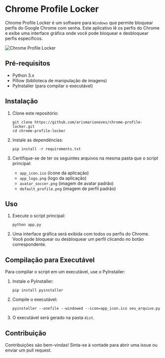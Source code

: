 # Chrome Profile Locker

Chrome Profile Locker é um software para `Windows` que permite bloquear perfis do Google Chrome com senha. Este aplicativo lê os perfis do Chrome e exibe uma interface gráfica onde você pode bloquear e desbloquear perfis específicos.

![Chrome Profile Locker](https://github.com/arismarioneves/screenshots/blob/main/screenshot.png)

## Pré-requisitos

- Python 3.x
- Pillow (biblioteca de manipulação de imagens)
- PyInstaller (para compilar o executável)

## Instalação

1. Clone este repositório:

    ```
    git clone https://github.com/arismarioneves/chrome-profile-locker.git
    cd chrome-profile-locker
    ```

2. Instale as dependências:

    ```
    pip install -r requirements.txt
    ```

3. Certifique-se de ter os seguintes arquivos na mesma pasta que o script principal:

    - `app_icon.ico` (ícone da aplicação)
    - `app_logo.png` (logo da aplicação)
    - `avatar_soccer.png` (imagem de avatar padrão)
    - `default_profile.png` (imagem de perfil padrão)

## Uso

1. Execute o script principal:

    ```
    python app.py
    ```

2. Uma interface gráfica será exibida com todos os perfis do Chrome. Você pode bloquear ou desbloquear um perfil clicando no botão correspondente.

## Compilação para Executável

Para compilar o script em um executável, use o PyInstaller:

1. Instale o PyInstaller:

    ```
    pip install pyinstaller
    ```

2. Compile o executável:

    ```
    pyinstaller --onefile --windowed --icon=app_icon.ico seu_arquivo.py
    ```

3. O executável será gerado na pasta `dist`.

## Contribuição

Contribuições são bem-vindas! Sinta-se à vontade para abrir uma issue ou enviar um pull request.
